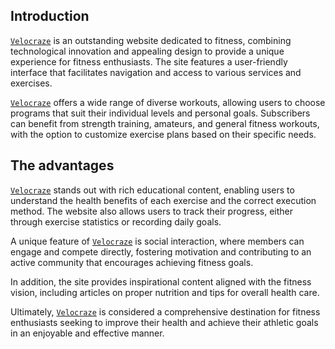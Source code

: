 ## Introduction
[`Velocraze`](https://shamurikan.github.io/Luminate) is an outstanding website dedicated to fitness, combining technological innovation and appealing design to provide a unique experience for fitness enthusiasts. The site features a user-friendly interface that facilitates navigation and access to various services and exercises.

[`Velocraze`](https://shamurikan.github.io/Velocraze/) offers a wide range of diverse workouts, allowing users to choose programs that suit their individual levels and personal goals. Subscribers can benefit from strength training, amateurs, and general fitness workouts, with the option to customize exercise plans based on their specific needs.

## The advantages
[`Velocraze`](https://shamurikan.github.io/Velocraze/) stands out with rich educational content, enabling users to understand the health benefits of each exercise and the correct execution method. The website also allows users to track their progress, either through exercise statistics or recording daily goals.

A unique feature of [`Velocraze`](https://shamurikan.github.io/Velocraze/) is social interaction, where members can engage and compete directly, fostering motivation and contributing to an active community that encourages achieving fitness goals.

In addition, the site provides inspirational content aligned with the fitness vision, including articles on proper nutrition and tips for overall health care.

Ultimately, [`Velocraze`](https://shamurikan.github.io/Velocraze/) is considered a comprehensive destination for fitness enthusiasts seeking to improve their health and achieve their athletic goals in an enjoyable and effective manner.
